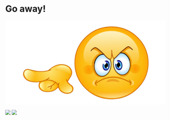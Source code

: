 # Go away!
![](image/go_away_nobg.png)

![](https://github-readme-stats.vercel.app/api/top-langs/?username=dishanttayade&langs_count=8&layout=compact)
![](https://visitor-badge.glitch.me/badge?page_id=dishanttayade.visitor-badge)
<!--Hello>